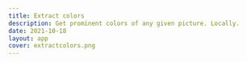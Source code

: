 ```yaml
---
title: Extract colors
description: Get prominent colors of any given picture. Locally.
date: 2021-10-18
layout: app
cover: extractcolors.png
---
```


<script setup>
import { defineClientComponent } from 'vitepress'

const ExtractColors = defineClientComponent(() => {
  return import('./ExtractColors.vue')
})
</script>

<ExtractColors/>